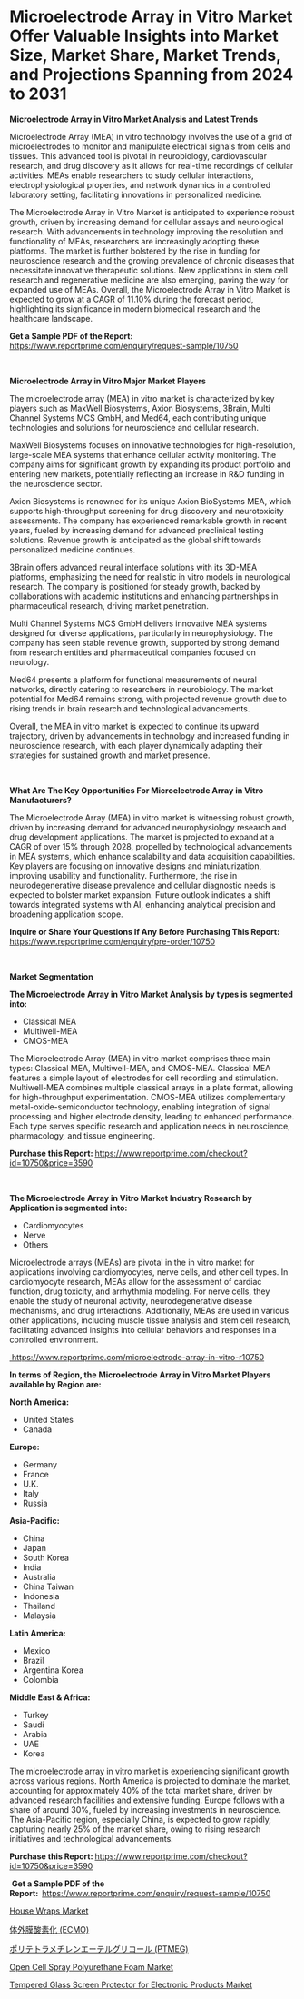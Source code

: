 <p><h1>Microelectrode Array in Vitro Market Offer Valuable Insights into Market Size, Market Share, Market Trends, and Projections Spanning from 2024 to 2031</h1></p><p><strong>Microelectrode Array in Vitro Market Analysis and Latest Trends</strong></p>
<p><p>Microelectrode Array (MEA) in vitro technology involves the use of a grid of microelectrodes to monitor and manipulate electrical signals from cells and tissues. This advanced tool is pivotal in neurobiology, cardiovascular research, and drug discovery as it allows for real-time recordings of cellular activities. MEAs enable researchers to study cellular interactions, electrophysiological properties, and network dynamics in a controlled laboratory setting, facilitating innovations in personalized medicine.</p><p>The Microelectrode Array in Vitro Market is anticipated to experience robust growth, driven by increasing demand for cellular assays and neurological research. With advancements in technology improving the resolution and functionality of MEAs, researchers are increasingly adopting these platforms. The market is further bolstered by the rise in funding for neuroscience research and the growing prevalence of chronic diseases that necessitate innovative therapeutic solutions. New applications in stem cell research and regenerative medicine are also emerging, paving the way for expanded use of MEAs. Overall, the Microelectrode Array in Vitro Market is expected to grow at a CAGR of 11.10% during the forecast period, highlighting its significance in modern biomedical research and the healthcare landscape.</p></p>
<p><strong>Get a Sample PDF of the Report:&nbsp;</strong> <a href="https://www.reportprime.com/enquiry/request-sample/10750">https://www.reportprime.com/enquiry/request-sample/10750</a></p>
<p>&nbsp;</p>
<p><strong>Microelectrode Array in Vitro Major Market Players</strong></p>
<p><p>The microelectrode array (MEA) in vitro market is characterized by key players such as MaxWell Biosystems, Axion Biosystems, 3Brain, Multi Channel Systems MCS GmbH, and Med64, each contributing unique technologies and solutions for neuroscience and cellular research.</p><p>MaxWell Biosystems focuses on innovative technologies for high-resolution, large-scale MEA systems that enhance cellular activity monitoring. The company aims for significant growth by expanding its product portfolio and entering new markets, potentially reflecting an increase in R&D funding in the neuroscience sector.</p><p>Axion Biosystems is renowned for its unique Axion BioSystems MEA, which supports high-throughput screening for drug discovery and neurotoxicity assessments. The company has experienced remarkable growth in recent years, fueled by increasing demand for advanced preclinical testing solutions. Revenue growth is anticipated as the global shift towards personalized medicine continues.</p><p>3Brain offers advanced neural interface solutions with its 3D-MEA platforms, emphasizing the need for realistic in vitro models in neurological research. The company is positioned for steady growth, backed by collaborations with academic institutions and enhancing partnerships in pharmaceutical research, driving market penetration.</p><p>Multi Channel Systems MCS GmbH delivers innovative MEA systems designed for diverse applications, particularly in neurophysiology. The company has seen stable revenue growth, supported by strong demand from research entities and pharmaceutical companies focused on neurology.</p><p>Med64 presents a platform for functional measurements of neural networks, directly catering to researchers in neurobiology. The market potential for Med64 remains strong, with projected revenue growth due to rising trends in brain research and technological advancements. </p><p>Overall, the MEA in vitro market is expected to continue its upward trajectory, driven by advancements in technology and increased funding in neuroscience research, with each player dynamically adapting their strategies for sustained growth and market presence.</p></p>
<p>&nbsp;</p>
<p><strong>What Are The Key Opportunities For Microelectrode Array in Vitro Manufacturers?</strong></p>
<p><p>The Microelectrode Array (MEA) in vitro market is witnessing robust growth, driven by increasing demand for advanced neurophysiology research and drug development applications. The market is projected to expand at a CAGR of over 15% through 2028, propelled by technological advancements in MEA systems, which enhance scalability and data acquisition capabilities. Key players are focusing on innovative designs and miniaturization, improving usability and functionality. Furthermore, the rise in neurodegenerative disease prevalence and cellular diagnostic needs is expected to bolster market expansion. Future outlook indicates a shift towards integrated systems with AI, enhancing analytical precision and broadening application scope.</p></p>
<p><strong>Inquire or Share Your Questions If Any Before Purchasing This Report:</strong> <a href="https://www.reportprime.com/enquiry/pre-order/10750">https://www.reportprime.com/enquiry/pre-order/10750</a></p>
<p>&nbsp;</p>
<p><strong>Market Segmentation</strong></p>
<p><strong>The Microelectrode Array in Vitro Market Analysis by types is segmented into:</strong></p>
<p><ul><li>Classical MEA</li><li>Multiwell-MEA</li><li>CMOS-MEA</li></ul></p>
<p><p>The Microelectrode Array (MEA) in vitro market comprises three main types: Classical MEA, Multiwell-MEA, and CMOS-MEA. Classical MEA features a simple layout of electrodes for cell recording and stimulation. Multiwell-MEA combines multiple classical arrays in a plate format, allowing for high-throughput experimentation. CMOS-MEA utilizes complementary metal-oxide-semiconductor technology, enabling integration of signal processing and higher electrode density, leading to enhanced performance. Each type serves specific research and application needs in neuroscience, pharmacology, and tissue engineering.</p></p>
<p><strong>Purchase this Report:&nbsp;</strong><a href="https://www.reportprime.com/checkout?id=10750&price=3590">https://www.reportprime.com/checkout?id=10750&price=3590</a></p>
<p>&nbsp;</p>
<p><strong>The Microelectrode Array in Vitro Market Industry Research by Application is segmented into:</strong></p>
<p><ul><li>Cardiomyocytes</li><li>Nerve</li><li>Others</li></ul></p>
<p><p>Microelectrode arrays (MEAs) are pivotal in the in vitro market for applications involving cardiomyocytes, nerve cells, and other cell types. In cardiomyocyte research, MEAs allow for the assessment of cardiac function, drug toxicity, and arrhythmia modeling. For nerve cells, they enable the study of neuronal activity, neurodegenerative disease mechanisms, and drug interactions. Additionally, MEAs are used in various other applications, including muscle tissue analysis and stem cell research, facilitating advanced insights into cellular behaviors and responses in a controlled environment.</p></p>
<p><a href="https://www.reportprime.com/microelectrode-array-in-vitro-r10750">&nbsp;https://www.reportprime.com/microelectrode-array-in-vitro-r10750</a></p>
<p><strong>In terms of Region, the Microelectrode Array in Vitro Market Players available by Region are:</strong></p>
<p>
    <p> <strong> North America: </strong>
        <ul>
            <li>United States</li>
            <li>Canada</li>
        </ul>
        </p> 
    <p> <strong> Europe: </strong>
        <ul>
            <li>Germany</li>
            <li>France</li>
            <li>U.K.</li>
            <li>Italy</li>
            <li>Russia</li>
        </ul>
        </p> 
    <p> <strong> Asia-Pacific: </strong>
        <ul>
            <li>China</li>
            <li>Japan</li>
            <li>South Korea</li>
            <li>India</li>
            <li>Australia</li>
            <li>China Taiwan</li>
            <li>Indonesia</li>
            <li>Thailand</li>
            <li>Malaysia</li>
        </ul>
        </p> 
    <p> <strong> Latin America: </strong>
        <ul>
            <li>Mexico</li>
            <li>Brazil</li>
            <li>Argentina Korea</li>
            <li>Colombia</li>
        </ul>
        </p> 
    <p> <strong> Middle East & Africa: </strong>
        <ul>
            <li>Turkey</li>
            <li>Saudi</li>
            <li>Arabia</li>
            <li>UAE</li>
            <li>Korea</li>
        </ul>
    </p>
    </p>
<p><p>The microelectrode array in vitro market is experiencing significant growth across various regions. North America is projected to dominate the market, accounting for approximately 40% of the total market share, driven by advanced research facilities and extensive funding. Europe follows with a share of around 30%, fueled by increasing investments in neuroscience. The Asia-Pacific region, especially China, is expected to grow rapidly, capturing nearly 25% of the market share, owing to rising research initiatives and technological advancements.</p></p>
<p><strong>Purchase this Report: </strong><a href="https://www.reportprime.com/checkout?id=10750&price=3590">https://www.reportprime.com/checkout?id=10750&price=3590</a></p>
<p>&nbsp;<strong>Get a Sample PDF of the Report:&nbsp;&nbsp;</strong><a href="https://www.reportprime.com/enquiry/request-sample/10750">https://www.reportprime.com/enquiry/request-sample/10750</a></p>
<p><strong></strong></p>
<p><p><a href="https://www.linkedin.com/pulse/comprehensive-look-product-type-asphalt-impregnated-paper-pmhve?trackingId=n8Vq1RNaS%2FqzE8HEN7Cpbw%3D%3D">House Wraps Market</a></p><p><a href="https://medium.com/@adfwe254/extracorporeal-membrane-oxygenation-ecmo-577f4bf6c2c8">体外膜酸素化 (ECMO)</a></p><p><a href="https://medium.com/@adfwe254/polytetramethylene-ether-glycol-ptmeg-2b8bd039d5b8">ポリテトラメチレンエーテルグリコール (PTMEG)</a></p><p><a href="https://issuu.com/reportprime-2/docs/open-cell-spray-polyurethane-foam-m_30da34be7e435a">Open Cell Spray Polyurethane Foam Market</a></p><p><a href="https://issuu.com/reportprime-2/docs/tempered-glass-screen-protector-for_b43ef3f7a2af46">Tempered Glass Screen Protector for Electronic Products Market</a></p></p>